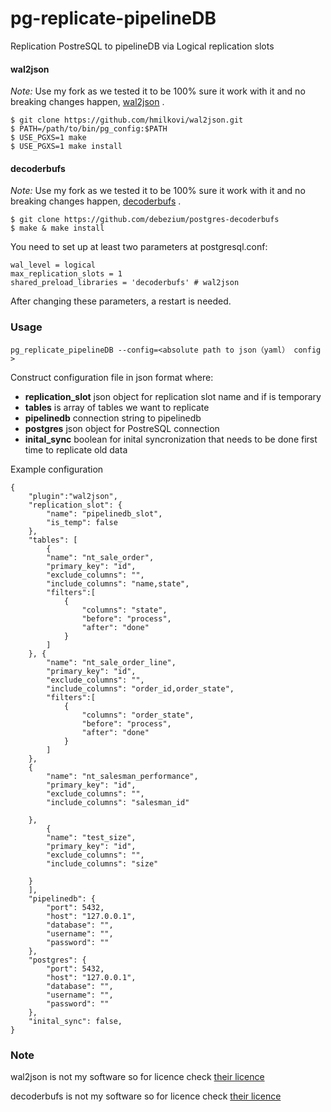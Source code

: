 # pg-replicate-pipelineDB
Replication PostreSQL to pipelineDB via Logical replication slots


#### wal2json

*Note:* Use my fork as we tested it to be 100% sure it work with it and no breaking changes happen, [wal2json](https://github.com/hmilkovi/wal2json) .

```
$ git clone https://github.com/hmilkovi/wal2json.git
$ PATH=/path/to/bin/pg_config:$PATH
$ USE_PGXS=1 make
$ USE_PGXS=1 make install
```

#### decoderbufs

*Note:* Use my fork as we tested it to be 100% sure it work with it and no breaking changes happen, [decoderbufs](https://github.com/debezium/postgres-decoderbufs) .

```
$ git clone https://github.com/debezium/postgres-decoderbufs
$ make & make install
```

You need to set up at least two parameters at postgresql.conf:
```
wal_level = logical
max_replication_slots = 1
shared_preload_libraries = 'decoderbufs' # wal2json
```
After changing these parameters, a restart is needed.

### Usage

```
pg_replicate_pipelineDB --config=<absolute path to json（yaml） config >
```

Construct configuration file in json format where:

* **replication_slot** json object for replication slot name and if is temporary
* **tables** is array of tables we want to replicate
* **pipelinedb** connection string to pipelinedb
* **postgres** json object for PostreSQL connection
* **inital_sync** boolean for inital syncronization that needs to be done first time
to replicate old data

Example configuration
```
{
	"plugin":"wal2json",
	"replication_slot": {
		"name": "pipelinedb_slot",
		"is_temp": false
	},
	"tables": [
		{
		"name": "nt_sale_order",
		"primary_key": "id",
		"exclude_columns": "",
		"include_columns": "name,state",
		"filters":[
			{
				"columns": "state",
				"before": "process",
				"after": "done"
			}
		]
	}, {
		"name": "nt_sale_order_line",
		"primary_key": "id",
		"exclude_columns": "",
		"include_columns": "order_id,order_state",
		"filters":[
			{
				"columns": "order_state",
				"before": "process",
				"after": "done"
			}
		]
	},
	{
		"name": "nt_salesman_performance",
		"primary_key": "id",
		"exclude_columns": "",
		"include_columns": "salesman_id"

	},
		{
		"name": "test_size",
		"primary_key": "id",
		"exclude_columns": "",
		"include_columns": "size"

	}
	],
	"pipelinedb": {
		"port": 5432,
		"host": "127.0.0.1",
		"database": "",
		"username": "",
		"password": ""
	},
	"postgres": {
		"port": 5432,
		"host": "127.0.0.1",
		"database": "",
		"username": "",
		"password": ""
	},
	"inital_sync": false,
}
```

### Note

wal2json is not my software so for licence check [their licence](https://raw.githubusercontent.com/hmilkovi/wal2json/master/LICENSE)

decoderbufs is not my software so for licence check [their licence](https://github.com/debezium/postgres-decoderbufs/blob/master/LICENSE)


